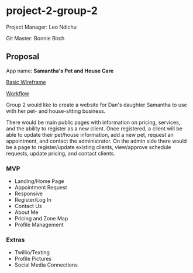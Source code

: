 # project-2-group-2
Project Manager: Leo Ndichu

Git Master: Bonnie Birch


## Proposal

App name: __Samantha's Pet and House Care__

[Basic Wireframe](basicWireframe.jpg)

[Workflow](workflow.jpg)

Group 2 would like to create a website for Dan's daughter Samantha to use with her pet- and house-sitting business. 

There would be main public pages with information on pricing, services, and the ability to register as a new client. Once registered, a client will be able to update their pet/house information, add a new pet, request an appointment, and contact the administrator. On the admin side there would be a page to register/update existing clients, view/approve schedule requests, update pricing, and contact clients. 

### MVP
* Landing/Home Page
* Appointment Request
* Responsive
* Register/Log In
* Contact Us
* About Me
* Pricing and Zone Map
* Profile Management

### Extras
* Twillio/Texting
* Profile Pictures
* Social Media Connections
